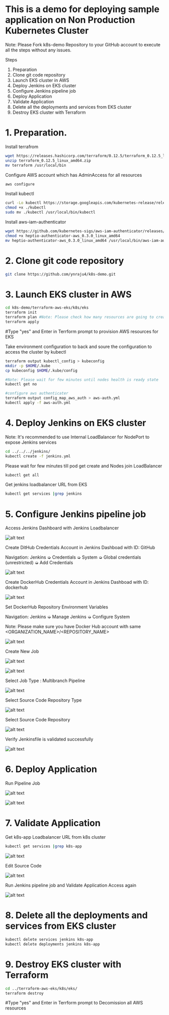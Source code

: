 
# This is a demo for deploying sample application on Non Production Kubernetes Cluster

Note: Please Fork k8s-demo Repository to your GitHub account to execute all the steps without any issues.

Steps
1. Preparation
2. Clone git code repository
3. Launch EKS cluster in AWS
4. Deploy Jenkins on EKS cluster
5. Configure Jenkins pipeline job
6. Deploy Application
7. Validate Application
8. Delete all the deployments and services from EKS cluster
9. Destroy EKS cluster with Terraform 

#   1. Preparation.

Install terrafrom

```bash
wget https://releases.hashicorp.com/terraform/0.12.5/terraform_0.12.5_linux_amd64.zip
unzip terraform_0.12.5_linux_amd64.zip
mv terraform /usr/local/bin
```
Configure AWS account which has AdminAccess for all resources

```bash
aws configure
```

Install kubectl 
```bash
curl -Lo kubectl https://storage.googleapis.com/kubernetes-release/release/$(curl -s https://storage.googleapis.com/kubernetes-release/release/stable.txt)/bin/linux/amd64/kubectl
chmod +x ./kubectl
sudo mv ./kubectl /usr/local/bin/kubectl
```

Install aws-iam-authenticator

```bash
wget https://github.com/kubernetes-sigs/aws-iam-authenticator/releases/download/v0.3.0/heptio-authenticator-aws_0.3.0_linux_amd64
chmod +x heptio-authenticator-aws_0.3.0_linux_amd64
mv heptio-authenticator-aws_0.3.0_linux_amd64 /usr/local/bin/aws-iam-authenticator
```


# 2. Clone git code repository

```bash
git clone https://github.com/ynraju4/k8s-demo.git
```

# 3. Launch EKS cluster in AWS

```bash
cd k8s-demo/terraform-aws-eks/k8s/eks
terraform init
terraform plan #Note: Please check how many resources are going to create on AWS for EKS
terraform apply 
```
#Type "yes" and Enter in Terrform prompt to provision AWS resources for EKS

Take environment configuration to back and soure the configuration to access the cluster by kubectl 

```bash
terraform output kubectl_config > kubeconfig
mkdir -p $HOME/.kube
cp kubeconfig $HOME/.kube/config

#Note: Please wait for few minutes until nodes health is ready state
kubectl get no

#configure aws authenticater
terraform output config_map_aws_auth > aws-auth.yml
kubectl apply -f aws-auth.yml
```

# 4. Deploy Jenkins on EKS cluster

Note: It's recommended to use Internal LoadBalancer for NodePort to expose Jenkins services

```bash
cd ../../../jenkins/
kubectl create -f jenkins.yml
```
Please wait for few minutes till pod get create and Nodes join LoadBalancer

```bash
kubectl get all
```

Get jenkins loadbalancer URL from EKS

```bash
kubectl get services |grep jenkins
```

# 5. Configure Jenkins pipeline job

Access Jenkins Dashboard with Jenkins Loadbalancer

![alt text](https://github.com/ynraju4/Readme_Images/blob/master/Jenkins_Home_Page.PNG)

Create DitHub Credentials Account in Jenkins Dashboad with ID: GitHub

Navigation: Jenkins ➭ Credentials ➭ System ➭ Global credentials (unrestricted) ➭ Add Credentials
 
![alt text](https://github.com/ynraju4/Readme_Images/blob/master/GitHub.PNG)
 
Create DockerHub Credentials Account in Jenkins Dashboad with ID: dockerhub
 
![alt text](https://github.com/ynraju4/Readme_Images/blob/master/dockerhub.PNG)
 
Set DockerHub Repository Environment Variables

Navigation: Jenkins ➭ Manage Jenkins ➭ Configure System

Note: Please make sure you have Docker Hub account with same <ORGANIZATION_NAME>/<REPOSITORY_NAME>

![alt text](https://github.com/ynraju4/Readme_Images/blob/master/Environment_Variables.PNG)

Create New Job
 
![alt text](https://github.com/ynraju4/Readme_Images/blob/master/Create%20New%20job.PNG)

![alt text](https://github.com/ynraju4/Readme_Images/blob/master/Job%20Name.PNG)
 
Select Job Type : Multibranch Pipeline
 
![alt text](https://github.com/ynraju4/Readme_Images/blob/master/Job%20Type.PNG)
 
Select Source Code Repository Type
 
![alt text](https://github.com/ynraju4/Readme_Images/blob/master/add%20source.PNG)
 
Select Source Code Repository
 
![alt text](https://github.com/ynraju4/Readme_Images/blob/master/Git%20Soruce.PNG)
 
Verify Jenkinsfile is validated successfully
 
![alt text](https://github.com/ynraju4/Readme_Images/blob/master/Jenkinsfilescan.PNG)

# 6. Deploy Application

Run Pipeline Job
 
![alt text](https://github.com/ynraju4/Readme_Images/blob/master/Run%20Job.PNG)
 
![alt text](https://github.com/ynraju4/Readme_Images/blob/master/Pipeline%20Log.PNG)
 
# 7. Validate Application

Get k8s-app Loadbalancer URL from k8s cluster

```bash
kubectl get services |grep k8s-app
```
 
![alt text](https://github.com/ynraju4/Readme_Images/blob/master/DryRUN%20No.1.PNG)
 
Edit Source Code
 
![alt text](https://github.com/ynraju4/Readme_Images/blob/master/edit_index.PNG)
 
Run Jenkins pipeline job and Validate Application Access again
 
![alt text](https://github.com/ynraju4/Readme_Images/blob/master/DryRUN%20No.2.PNG)
 
# 8. Delete all the deployments and services from EKS cluster
```bash
kubectl delete services jenkins k8s-app
kubectl delete deployments jenkins k8s-app
```
# 9. Destroy EKS cluster with Terraform 

```bash
cd ../terraform-aws-eks/k8s/eks/
terraform destroy 
```
#Type "yes" and Enter in Terrform prompt to Decomission all AWS resources




